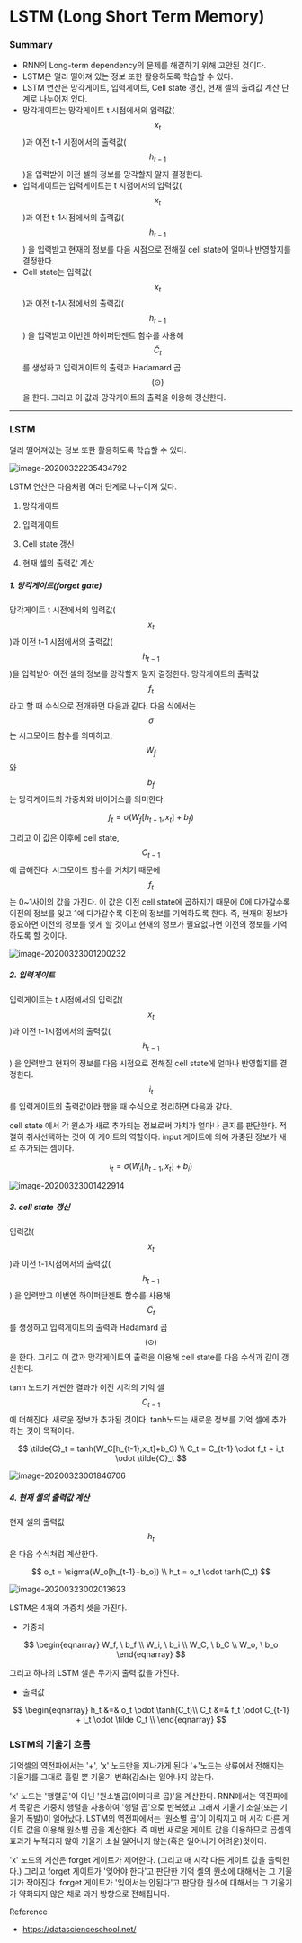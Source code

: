 <script> MathJax.Hub.Queue(["Typeset", MathJax.Hub]); </script>

# LSTM (Long Short Term Memory)

### Summary

- RNN의 Long-term dependency의 문제를 해결하기 위해 고안된 것이다.
- LSTM은 멀리 떨어져 있는 정보 또한 활용하도록 학습할 수 있다. 
- LSTM 연산은 망각게이트, 입력게이트, Cell state 갱신, 현재 셀의 출려값 계산 단계로 나누어져 있다. 
- 망각게이트는 망각게이트 t 시점에서의 입력값($$x_t$$)과 이전 t-1 시점에서의 출력값($$h_{t-1}$$)을 입력받아 이전 셀의 정보를 망각할지 말지 결정한다.
- 입력게이트는 입력게이트는 t 시점에서의 입력값($$x_t$$)과 이전 t-1시점에서의 출력값($$h_{t-1}$$) 을 입력받고 현재의 정보를 다음 시점으로 전해질 cell state에 얼마나 반영할지를 결정한다.
- Cell state는 입력값($$x_t$$)과 이전 t-1시점에서의 출력값($$h_{t-1}$$) 을 입력받고 이번엔 하이퍼탄젠트 함수를 사용해 $$\tilde{C}_t$$ 를 생성하고 입력게이트의 출력과 Hadamard 곱$$(\odot)$$ 을 한다. 그리고 이 값과 망각게이트의 출력을 이용해 갱신한다. 
_______________

### LSTM

멀리 떨어져있는 정보 또한 활용하도록 학습할 수 있다. 

![image-20200322235434792](../../../resource/img/image-20200322235434792.png)

LSTM 연산은 다음처럼 여러 단계로 나누어져 있다.

1. 망각게이트

2. 입력게이트

3. Cell state 갱신

4. 현재 셀의 출력값 계산

##### 1. 망각게이트(forget gate)

망각게이트 t 시전에서의 입력값($$x_t$$)과 이전 t-1 시점에서의 출력값($$h_{t-1}$$)을 입력받아 이전 셀의 정보를 망각할지 말지 결정한다. 망각게이트의 출력값 $$f_t$$ 라고 할 때 수식으로 전개하면 다음과 같다. 다음 식에서는 $$\sigma$$ 는 시그모이드 함수를 의미하고, $$W_f$$ 와 $$b_f$$ 는 망각게이트의 가중치와 바이어스를 의미한다.

$$
f_t =\sigma(W_f[h_{t-1},x_t]+b_f)
$$

그리고 이 값은 이후에 cell state, $$C_{t-1}$$ 에 곱해진다. 시그모이드 함수를 거치기 때문에 $$f_t$$ 는 0~1사이의 값을 가진다. 이 값은 이전 cell state에 곱하지기 때문에 0에 다가갈수록 이전의 정보를 잊고 1에 다가갈수록 이전의 정보를 기억하도록 한다. 즉, 현재의 정보가 중요하면 이전의 정보를 잊게 할 것이고 현재의 정보가 필요없다면 이전의 정보를 기억하도록 할 것이다. 

![image-20200323001200232](../../../resource/img/image-20200323001200232.png)

##### 2. 입력게이트

입력게이트는 t 시점에서의 입력값($$x_t$$)과 이전 t-1시점에서의 출력값($$h_{t-1}$$) 을 입력받고 현재의 정보를 다음 시점으로 전해질 cell state에 얼마나 반영할지를 결정한다. 
$$i_t$$ 를 입력게이트의 출력값이라 했을 때 수식으로 정리하면 다음과 같다. 

cell state 에서 각 원소가 새로 추가되는 정보로써 가치가 얼마나 큰지를 판단한다. 적절히 취사선택하는 것이 이 게이트의 역할이다. input 게이트에 의해 가중된 정보가 새로 추가되는 셈이다. 

$$
i_t = \sigma(W_i[h_{t-1},x_t]+b_i)
$$

![image-20200323001422914](../../../resource/img/image-20200323001422914.png)

##### 3. cell state 갱신

입력값($$x_t$$)과 이전 t-1시점에서의 출력값($$h_{t-1}$$) 을 입력받고 이번엔 하이퍼탄젠트 함수를 사용해 $$\tilde{C}_t$$ 를 생성하고 입력게이트의 출력과 Hadamard 곱$$(\odot)$$ 을 한다. 그리고 이 값과 망각게이트의 출력을 이용해 cell state를 다음 수식과 같이 갱신한다. 

tanh 노드가 계싼한 결과가 이전 시각의 기억 셀 $$C_{t-1}$$ 에 더해진다. 새로운 정보가 추가된 것이다. tanh노드는 새로운 정보를 기억 셀에 추가하는 것이 목적이다. 

$$
\tilde{C}_t = tanh(W_C[h_{t-1},x_t]+b_C) \\
C_t = C_{t-1} \odot f_t + i_t \odot \tilde{C}_t
$$

![image-20200323001846706](../../../resource/img/image-20200323001846706.png)

##### 4. 현재 셀의 출력값 계산

현재 셀의 출력값 $$h_t$$ 은 다음 수식처럼 계산한다.

$$
o_t = \sigma(W_o[h_{t-1}+b_o]) \\
h_t = o_t \odot tanh(C_t)
$$

![image-20200323002013623](../../../resource/img/image-20200323002013623.png)

LSTM은 4개의 가중치 셋을 가진다. 

- 가중치 

$$
\begin{eqnarray}
W_f, \ b_f \\
W_i, \ b_i \\
W_C, \ b_C \\
W_o, \ b_o
\end{eqnarray}
$$

그리고 하나의 LSTM 셀은 두가지 출력 값을 가진다. 

- 출력값 

$$
\begin{eqnarray}
h_t &=& o_t \odot \tanh(C_t)\\
C_t &=& f_t \odot C_{t-1} + i_t \odot \tilde C_t \\ 
\end{eqnarray}
$$

### LSTM의 기울기 흐름

기억셀의 역전파에서는 '+', 'x' 노드만을 지나가게 된다 '+'노드는 상류에서 전해지는 기울기를 그대로 흘릴 뿐 기울기 변화(감소)는 일어나지 않는다. 

'x' 노드는 '행렬곱'이 아닌 '원소별곱(아마다르 곱)'을 계산한다. RNN에서는 역전파에서 똑같은 가중치 행렬을 사용하여 '행렬 곱'으로 반복했고 그래서 기울기 소실(또는 기울기 폭발)이 일어났다. LSTM의 역전파에서는 '원소별 곱'이 이뤄지고 매 시각 다른 게이트 값을 이용해 원소별 곱을 계산한다. 즉 매번 새로운 게이트 값을 이용하므로 곱셈의 효과가 누적되지 않아 기울기 소실 일어나지 않는(혹은 일어나기 어려운)것이다. 

'x' 노드의 계산은 forget 게이트가 제어한다. (그리고 매 시각 다른 게이트 값을 출력한다.) 그리고 forget 게이트가 '잊어야 한다'고 판단한 기억 셀의 원소에 대해서는 그 기울기가 작아진다. forget 게이트가 '잊어서는 안된다'고 판단한 원소에 대해서는 그 기울기가 약화되지 않은 채로 과거 방향으로 전해집니다. 


Reference
- https://datascienceschool.net/